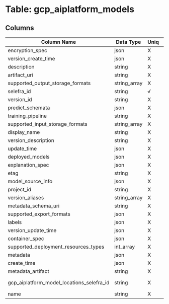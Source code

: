 # Table: gcp_aiplatform_models

## Columns 

|  Column Name   |  Data Type  | Uniq | Nullable | Description | 
|  ----  | ----  | ----  | ----  | ---- | 
| encryption_spec | json | X | √ |  | 
| version_create_time | json | X | √ |  | 
| description | string | X | √ |  | 
| artifact_uri | string | X | √ |  | 
| supported_output_storage_formats | string_array | X | √ |  | 
| selefra_id | string | √ | √ | primary keys value md5 | 
| version_id | string | X | √ |  | 
| predict_schemata | json | X | √ |  | 
| training_pipeline | string | X | √ |  | 
| supported_input_storage_formats | string_array | X | √ |  | 
| display_name | string | X | √ |  | 
| version_description | string | X | √ |  | 
| update_time | json | X | √ |  | 
| deployed_models | json | X | √ |  | 
| explanation_spec | json | X | √ |  | 
| etag | string | X | √ |  | 
| model_source_info | json | X | √ |  | 
| project_id | string | X | √ |  | 
| version_aliases | string_array | X | √ |  | 
| metadata_schema_uri | string | X | √ |  | 
| supported_export_formats | json | X | √ |  | 
| labels | json | X | √ |  | 
| version_update_time | json | X | √ |  | 
| container_spec | json | X | √ |  | 
| supported_deployment_resources_types | int_array | X | √ |  | 
| metadata | json | X | √ |  | 
| create_time | json | X | √ |  | 
| metadata_artifact | string | X | √ |  | 
| gcp_aiplatform_model_locations_selefra_id | string | X | X | fk to gcp_aiplatform_model_locations.selefra_id | 
| name | string | X | √ |  | 


